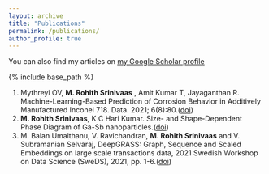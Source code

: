 ```yaml
---
layout: archive
title: "Publications"
permalink: /publications/
author_profile: true
---
```


You can also find my articles on <u><a href="https://scholar.google.com/citations?user=cCKzNMMAAAAJ&hl=en">my Google Scholar profile</a></u>


{% include base_path %}

1. Mythreyi OV, **M. Rohith Srinivaas** , Amit Kumar T, Jayaganthan R. Machine-Learning-Based Prediction of Corrosion
Behavior in Additively Manufactured Inconel 718. Data. 2021; 6(8):80.(<a href="https://doi.org/10.3390/data6080080">doi</a>)
2. **M. Rohith Srinivaas**, K C Hari Kumar. Size- and Shape-Dependent Phase Diagram of Ga-Sb nanoparticles.(<a href="https://doi.org/10.1016/j.calphad.2021.102389">doi</a>)
3. M. Balan Umaithanu, V. Ravichandran, **M. Rohith Srinivaas** and V. Subramanian Selvaraj, DeepGRASS: Graph,
Sequence and Scaled Embeddings on large scale transactions data, 2021 Swedish Workshop on Data Science (SweDS),
2021, pp. 1-6.(<a href="https://doi.org/10.1109/SweDS53855.2021.9638270">doi</a>)


